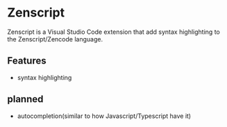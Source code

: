 # Zenscript
Zenscript is a Visual Studio Code extension that add syntax highlighting to the Zenscript/Zencode language.

## Features
- syntax highlighting

## planned
- autocompletion(similar to how Javascript/Typescript have it)
